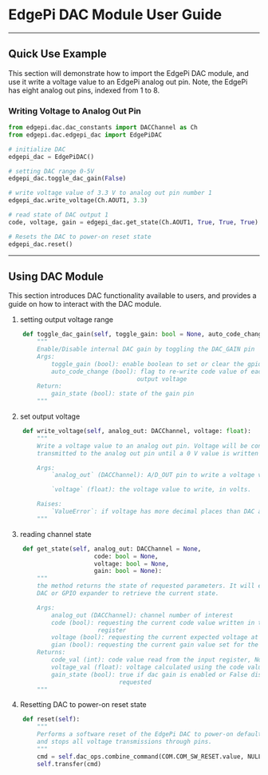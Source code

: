 # EdgePi DAC Module User Guide
___
## Quick Use Example

This section will demonstrate how to import the EdgePi DAC module, and use it write a voltage value to an EdgePi analog out pin.
Note, the EdgePi has eight analog out pins, indexed from 1 to 8.

### Writing Voltage to Analog Out Pin
```python
from edgepi.dac.dac_constants import DACChannel as Ch
from edgepi.dac.edgepi_dac import EdgePiDAC

# initialize DAC
edgepi_dac = EdgePiDAC()

# setting DAC range 0-5V
edgepi_dac.toggle_dac_gain(False)

# write voltage value of 3.3 V to analog out pin number 1
edgepi_dac.write_voltage(Ch.AOUT1, 3.3)

# read state of DAC output 1
code, voltage, gain = edgepi_dac.get_state(Ch.AOUT1, True, True, True)

# Resets the DAC to power-on reset state
edgepi_dac.reset()
```
---
## Using DAC Module
This section introduces DAC functionality available to users, and provides a guide on how to interact with the DAC module.

1. setting output voltage range

```python
    def toggle_dac_gain(self, toggle_gain: bool = None, auto_code_change: bool = False):
        """
        Enable/Disable internal DAC gain by toggling the DAC_GAIN pin
        Args:
            toggle_gain (bool): enable boolean to set or clear the gpio pin
            auto_code_change (bool): flag to re-write code value of each channel to keep the same
                                    output voltage
        Return:
            gain_state (bool): state of the gain pin
        """
```

2. set output voltage

```python
    def write_voltage(self, analog_out: DACChannel, voltage: float):
        """
        Write a voltage value to an analog out pin. Voltage will be continuously
        transmitted to the analog out pin until a 0 V value is written to it.

        Args:
            `analog_out` (DACChannel): A/D_OUT pin to write a voltage value to.

            `voltage` (float): the voltage value to write, in volts.

        Raises:
            `ValueError`: if voltage has more decimal places than DAC accuracy limit
        """
```

3. reading channel state 

```python
    def get_state(self, analog_out: DACChannel = None,
                        code: bool = None,
                        voltage: bool = None,
                        gain: bool = None):
        """
        the method returns the state of requested parameters. It will either read the register of
        DAC or GPIO expander to retrieve the current state.

        Args:
            analog_out (DACChannel): channel number of interest
            code (bool): requesting the current code value written in the specified channel input
                         register
            voltage (bool): requesting the current expected voltage at the terminal block pin
            gian (bool): requesting the current gain value set for the DAC
        Returns:
            code_val (int): code value read from the input register, None when not requested
            voltage_val (float): voltage calculated using the code value, None when not requested
            gain_state (bool): true if dac gain is enabled or False disabled, None when not
                               requested
        """
```

4. Resetting DAC to power-on reset state

```python
    def reset(self):
        """
        Performs a software reset of the EdgePi DAC to power-on default values,
        and stops all voltage transmissions through pins.
        """
        cmd = self.dac_ops.combine_command(COM.COM_SW_RESET.value, NULL_BITS, SW_RESET)
        self.transfer(cmd)
```
